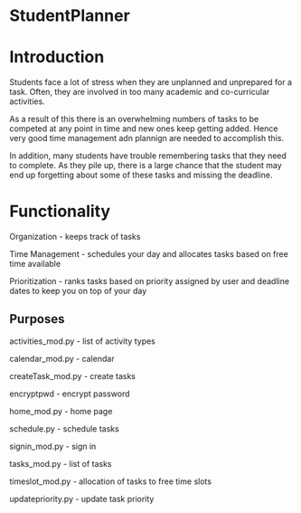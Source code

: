 # StudentPlanner

# Introduction

Students face a lot of stress when they are unplanned and unprepared for a task. Often, they are involved in too many academic and co-curricular activities. 

As a result of this there is an overwhelming numbers of tasks to be competed at any point in time and new ones keep getting added. Hence very good time management adn plannign are needed to accomplish this.

In addition, many students have trouble remembering tasks that they need to complete. As they pile up, there is a large chance that the student may end up forgetting about some of these tasks and missing the deadline.

# Functionality

Organization - keeps track of tasks

Time Management - schedules your day and allocates tasks based on free time available

Prioritization - ranks tasks based on priority assigned by user and deadline dates to keep you on top of your day

## Purposes

activities_mod.py - list of activity types 

calendar_mod.py - calendar 

createTask_mod.py - create tasks

encryptpwd - encrypt password

home_mod.py - home page

schedule.py - schedule tasks

signin_mod.py - sign in

tasks_mod.py - list of tasks

timeslot_mod.py - allocation of tasks to free time slots

updatepriority.py - update task priority 
